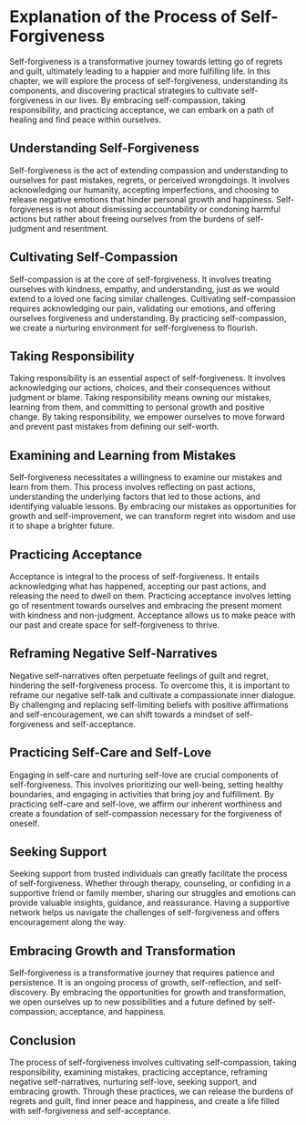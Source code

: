 Explanation of the Process of Self-Forgiveness
=========================================================

Self-forgiveness is a transformative journey towards letting go of regrets and guilt, ultimately leading to a happier and more fulfilling life. In this chapter, we will explore the process of self-forgiveness, understanding its components, and discovering practical strategies to cultivate self-forgiveness in our lives. By embracing self-compassion, taking responsibility, and practicing acceptance, we can embark on a path of healing and find peace within ourselves.

**Understanding Self-Forgiveness**
----------------------------------

Self-forgiveness is the act of extending compassion and understanding to ourselves for past mistakes, regrets, or perceived wrongdoings. It involves acknowledging our humanity, accepting imperfections, and choosing to release negative emotions that hinder personal growth and happiness. Self-forgiveness is not about dismissing accountability or condoning harmful actions but rather about freeing ourselves from the burdens of self-judgment and resentment.

**Cultivating Self-Compassion**
-------------------------------

Self-compassion is at the core of self-forgiveness. It involves treating ourselves with kindness, empathy, and understanding, just as we would extend to a loved one facing similar challenges. Cultivating self-compassion requires acknowledging our pain, validating our emotions, and offering ourselves forgiveness and understanding. By practicing self-compassion, we create a nurturing environment for self-forgiveness to flourish.

**Taking Responsibility**
-------------------------

Taking responsibility is an essential aspect of self-forgiveness. It involves acknowledging our actions, choices, and their consequences without judgment or blame. Taking responsibility means owning our mistakes, learning from them, and committing to personal growth and positive change. By taking responsibility, we empower ourselves to move forward and prevent past mistakes from defining our self-worth.

**Examining and Learning from Mistakes**
----------------------------------------

Self-forgiveness necessitates a willingness to examine our mistakes and learn from them. This process involves reflecting on past actions, understanding the underlying factors that led to those actions, and identifying valuable lessons. By embracing our mistakes as opportunities for growth and self-improvement, we can transform regret into wisdom and use it to shape a brighter future.

**Practicing Acceptance**
-------------------------

Acceptance is integral to the process of self-forgiveness. It entails acknowledging what has happened, accepting our past actions, and releasing the need to dwell on them. Practicing acceptance involves letting go of resentment towards ourselves and embracing the present moment with kindness and non-judgment. Acceptance allows us to make peace with our past and create space for self-forgiveness to thrive.

**Reframing Negative Self-Narratives**
--------------------------------------

Negative self-narratives often perpetuate feelings of guilt and regret, hindering the self-forgiveness process. To overcome this, it is important to reframe our negative self-talk and cultivate a compassionate inner dialogue. By challenging and replacing self-limiting beliefs with positive affirmations and self-encouragement, we can shift towards a mindset of self-forgiveness and self-acceptance.

**Practicing Self-Care and Self-Love**
--------------------------------------

Engaging in self-care and nurturing self-love are crucial components of self-forgiveness. This involves prioritizing our well-being, setting healthy boundaries, and engaging in activities that bring joy and fulfillment. By practicing self-care and self-love, we affirm our inherent worthiness and create a foundation of self-compassion necessary for the forgiveness of oneself.

**Seeking Support**
-------------------

Seeking support from trusted individuals can greatly facilitate the process of self-forgiveness. Whether through therapy, counseling, or confiding in a supportive friend or family member, sharing our struggles and emotions can provide valuable insights, guidance, and reassurance. Having a supportive network helps us navigate the challenges of self-forgiveness and offers encouragement along the way.

**Embracing Growth and Transformation**
---------------------------------------

Self-forgiveness is a transformative journey that requires patience and persistence. It is an ongoing process of growth, self-reflection, and self-discovery. By embracing the opportunities for growth and transformation, we open ourselves up to new possibilities and a future defined by self-compassion, acceptance, and happiness.

**Conclusion**
--------------

The process of self-forgiveness involves cultivating self-compassion, taking responsibility, examining mistakes, practicing acceptance, reframing negative self-narratives, nurturing self-love, seeking support, and embracing growth. Through these practices, we can release the burdens of regrets and guilt, find inner peace and happiness, and create a life filled with self-forgiveness and self-acceptance.

